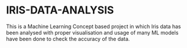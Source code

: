 # IRIS-DATA-ANALYSIS
This is a Machine Learning Concept based project in which Iris data has been analysed with proper visualisation and usage of many ML models have been done to check the accuracy of the data.
